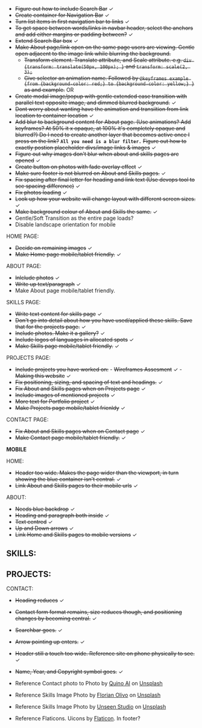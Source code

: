 - ~~Figure out how to include Search Bar~~ ✓
- ~~Create container for Navigation Bar~~ ✓
- ~~Turn list items in first navigation bar to links~~ ✓
- ~~To get space between words/links in navbar header, select the anchors and add either margins or padding between?~~ ✓
- ~~Extend Search Bar box~~ ✓
- ~~Make About page/link open on the same page users are viewing.  Gentle open adjacent to the image link while blurring the background.~~
    - ~~Transform element. Translate attribute, and Scale attribute. e.g. `div {transform: translate(50px, 100px); }` and `transform: scale(2, 3);`~~
    - ~~Give selector an animation name.  Followed by `@keyframes example {from {background-color: red;} to {background-color: yellow;} }` as and example.~~
OR
- ~~Create modal image/popup with gentle extended ease transition with parallel text opposite image, and dimmed blurred background.~~ ✓
- ~~Dont worry about wanting have the animation and transiition from link location to container location~~ ✓
- ~~Add blur to background content for About page. (Use animations? Add keyframes? At 50% it x opaque, at 100% it's completely opaque and blurred?)  Do I need to create another layer that becomes active once I press on the link?~~ **`All you need is a blur filter.`**
~~Figure out how to exactly postion placeholder divs/image links & images~~ ✓
- ~~Figure out why images don't blur when about and skills pages are opened~~ ✓
- ~~Create button on photos with fade overlay effect~~ ✓
- ~~Make sure footer is not blurred on About and Skills pages.~~ ✓
- ~~Fix spacing after final letter for heading and link text (Use devops tool to see spacing difference)~~ ✓
- ~~Fix photos loading~~ ✓
- ~~Look up how your website will change layout with different screen sizes.~~ ✓
- ~~Make background colour of About and Skills the same.~~ ✓
- Gentle/Soft Transition as the entire page loads?
- Disable landscape orientation for mobile

HOME PAGE:
- ~~Decide on remaining images~~ ✓
- ~~Make Home page mobile/tablet friendly.~~ ✓

ABOUT PAGE:
- ~~Inlclude photos~~ ✓
- ~~Write up text/paragraph~~ ✓ 
- Make About page mobile/tablet friendly.

SKILLS PAGE:
- ~~Write text content for skills page~~ ✓
- ~~Don't go into detail about how you have used/applied these skills.  Save that for the projects page.~~ ✓
- ~~Include photos.  Make it a gallery?~~ ✓
- ~~Include logos of languages in allocated spots~~ ✓
- ~~Make Skills page mobile/tablet friendly.~~ ✓

PROJECTS PAGE:
- ~~Include projects you have worked on:~~
                                - ~~Wireframes Assesment~~ ✓
                                - ~~Making this website~~ ✓
- ~~Fix positioning, sizing, and spacing of text and headings.~~ ✓
- ~~Fix About and Skills pages when on Projects page~~ ✓
- ~~Include images of mentioned projects~~ ✓
- ~~More text for Portfolio project~~ ✓
- ~~Make Projects page mobile/tablet frienldy~~ ✓

CONTACT PAGE:
- ~~Fix About and Skills pages when on Contact page~~ ✓
- ~~Make Contact page mobile/tablet friendly.~~ ✓

**MOBILE**

HOME: 
- ~~Header too wide. Makes the page wider than the viewport, in turn showing the blue container isn't central.~~ ✓
- ~~Link About and Skills pages to their mobile urls~~ ✓

ABOUT:
- ~~Needs blue backdrop~~ ✓
- ~~Heading and paragraph both inside~~ ✓
- ~~Text centred~~ ✓
- ~~Up and Down arrows~~ ✓
- ~~Link Home and Skills pages to mobile versions~~ ✓

SKILLS:
- 

PROJECTS:
- 

CONTACT:
- ~~Heading reduces~~ ✓
- ~~Contact form format remains, size reduces though, and positioning changes by becoming central.~~ ✓
- ~~Searchbar goes.~~ ✓
- ~~Arrow pointing up enters.~~ ✓
- ~~Header still a touch too wide. Reference site on phone physically to see.~~ ✓
- ~~Name, Year, and Copyright symbol goes.~~ ✓


- Reference Contact photo to Photo by <a href="https://unsplash.com/@quinoal?utm_content=creditCopyText&utm_medium=referral&utm_source=unsplash">Quino Al</a> on <a href="https://unsplash.com/photos/black-corded-telephone-4SNUcHPiC8c?utm_content=creditCopyText&utm_medium=referral&utm_source=unsplash">Unsplash</a>
- Reference Skills Image Photo by <a href="https://unsplash.com/@florianolv?utm_content=creditCopyText&utm_medium=referral&utm_source=unsplash">Florian Olivo</a> on <a href="https://unsplash.com/photos/lines-of-html-codes-4hbJ-eymZ1o?utm_content=creditCopyText&utm_medium=referral&utm_source=unsplash">Unsplash</a>
- Reference Skills Image Photo by <a href="https://unsplash.com/@uns__nstudio?utm_content=creditCopyText&utm_medium=referral&utm_source=unsplash">Unseen Studio</a> on <a href="https://unsplash.com/photos/person-writing-on-brown-wooden-table-near-white-ceramic-mug-s9CC2SKySJM?utm_content=creditCopyText&utm_medium=referral&utm_source=unsplash">Unsplash</a>
- Reference Flaticons. Uicons by <a href="https://www.flaticon.com/uicons">Flaticon</a>. In footer? 